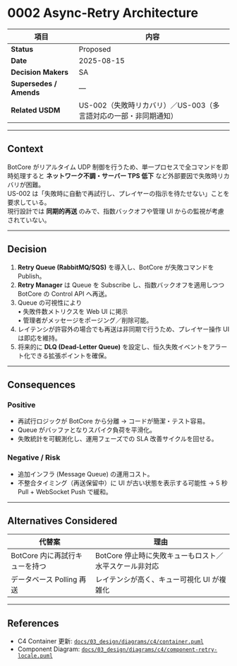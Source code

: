 # 0002 Async-Retry Architecture

| 項目 | 内容 |
|-----|-----|
| **Status** | Proposed |
| **Date** | 2025-08-15 |
| **Decision Makers** | SA |
| **Supersedes / Amends** | ― |
| **Related USDM** | US-002（失敗時リカバリ）／US-003（多言語対応の一部・非同期通知） |

---

## Context
BotCore がリアルタイム UDP 制御を行うため、単一プロセスで全コマンドを即時処理すると **ネットワーク不調・サーバー TPS 低下** など外部要因で失敗時リカバリが困難。<br>
US-002 は「失敗時に自動で再試行し、プレイヤーの指示を待たせない」ことを要求している。  
現行設計では **同期的再送** のみで、指数バックオフや管理 UI からの監視が考慮されていない。

---

## Decision
1. **Retry Queue (RabbitMQ/SQS)** を導入し、BotCore が失敗コマンドを Publish。  
2. **Retry Manager** は Queue を Subscribe し、指数バックオフを適用しつつ BotCore の Control API へ再送。  
3. Queue の可視性により <br>• 失敗件数メトリクスを Web UI に掲示<br>• 管理者がメッセージをポージング／削除可能。  
4. レイテンシが許容外の場合でも再送は非同期で行うため、プレイヤー操作 UI は即応を維持。  
5. 将来的に **DLQ (Dead-Letter Queue)** を設定し、恒久失敗イベントをアラート化できる拡張ポイントを確保。

---

## Consequences
### Positive
- 再試行ロジックが BotCore から分離 → コードが簡潔・テスト容易。  
- Queue がバッファとなりスパイク負荷を平滑化。  
- 失敗統計を可観測化し、運用フェーズでの SLA 改善サイクルを回せる。

### Negative / Risk
- 追加インフラ (Message Queue) の運用コスト。  
- 不整合タイミング（再送保留中）に UI が古い状態を表示する可能性 → 5 秒 Pull + WebSocket Push で緩和。

---

## Alternatives Considered
| 代替案 | 理由 |
|-------|------|
| BotCore 内に再試行キューを持つ | BotCore 停止時に失敗キューもロスト／水平スケール非対応 |
| データベース Polling 再送 | レイテンシが高く、キュー可視化 UI が複雑化 |

---

## References
- C4 Container 更新: [`docs/03_design/diagrams/c4/container.puml`](docs/03_design/diagrams/c4/container.puml)
- Component Diagram: [`docs/03_design/diagrams/c4/component-retry-locale.puml`](docs/03_design/diagrams/c4/component-retry-locale.puml)